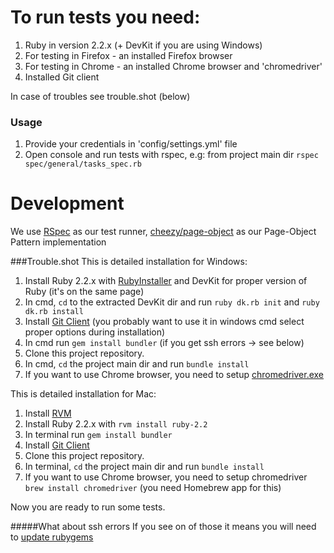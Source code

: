 # To run tests you need:
1. Ruby in version 2.2.x (+ DevKit if you are using Windows)
2. For testing in Firefox - an installed Firefox browser
3. For testing in Chrome - an installed Chrome browser and 'chromedriver'
4. Installed Git client

In case of troubles see trouble.shot (below)

### Usage
1. Provide your credentials in 'config/settings.yml' file
2. Open console and run tests with rspec, e.g: from project main dir `rspec spec/general/tasks_spec.rb`

# Development
We use [RSpec](http://rspec.info/) as our test runner, [cheezy/page-object](https://github.com/cheezy/page-object) as our Page-Object Pattern implementation

###Trouble.shot
This is detailed installation for Windows:

1. Install Ruby 2.2.x with [RubyInstaller](http://rubyinstaller.org/downloads/) and DevKit for proper version of Ruby (it's on the same page)
2. In cmd, `cd` to the extracted DevKit dir and run `ruby dk.rb init` and `ruby dk.rb install`
3. Install [Git Client](http://git-scm.com/book/en/v2/Getting-Started-Installing-Git) (you probably want to use it in windows cmd select proper options during installation)
4. In cmd run `gem install bundler` (if you get ssh errors -> see below)
5. Clone this project repository.
6. In cmd, `cd` the project main dir and run `bundle install`
7. If you want to use Chrome browser, you need to setup [chromedriver.exe](https://sites.google.com/a/chromium.org/chromedriver/getting-started)

This is detailed installation for Mac:

1. Install [RVM](https://rvm.io/rvm/install)
2. Install Ruby 2.2.x with `rvm install ruby-2.2`
3. In terminal run `gem install bundler`
4. Install [Git Client](http://git-scm.com/book/en/v2/Getting-Started-Installing-Git)
5. Clone this project repository.
6. In terminal, `cd` the project main dir and run `bundle install`
7. If you want to use Chrome browser, you need to setup chromedriver `brew install chromedriver` (you need Homebrew app for this)

Now you are ready to run some tests.

#####What about ssh errors
If you see on of those it means you will need to [update rubygems](https://gist.github.com/luislavena/f064211759ee0f806c88#installing-using-update-packages-new)

